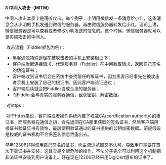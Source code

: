 **3 中间人攻击（MITM）**

​		中间人攻击本质上是窃听攻击。举个例子，小明用微信发一条消息给小红，这条消息会从小明的手机发送到微信的服务器，再由微信服务器转发给小红，理论上讲，微信服务器是可以查看或者修改小明发送的信息的。这个时候，微信服务器就可以是实施攻击的中间人。

​		攻击流程（Fiddler抓包为例）：

- 黑客通过特殊途径在被攻击者的手机上安装根证书；
- 客户端发起连接请求，代理服务器（Fiddler）在中间截取请求，返回自己签名的伪造证书；
- 客户端收到证书后会在系统中查找信任的根证书，因为黑客已经事先在被攻击者手机上安装了自己的根证书，因此客户端验证通过；
- 客户端后续就会把Fiddler当成合法的服务器；
- 而Fiddler会与真实的服务器通信，截获密钥，解密数据。

​		对https：

​		对于https来说，客户端或者操作系统内置了权威CA(certification authority)的根证书，而服务器在通信之初，会先返回在CA那里获取的签名证书，然后客户端用根证书验证证书有效性，最后使用验证通过的证书提供的公钥加密数据。前提假设是权威的证书机构不会把签名信息泄露出去。

​		早年12306非得使用自己签名的证书，而主流浏览器又不认可，导致用户需要在首次下载证书并安装。这其实是个很危险的操作，不法分子完全可以利用这个机制把非法证书安装到用户设备上。好在现在12306已经采用DigiCert颁布的证书了。